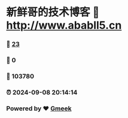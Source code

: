 # 新鲜哥的技术博客 :link: http://www.ababll5.cn 
### :page_facing_up: [23](http://www.ababll5.cn/tag.html) 
### :speech_balloon: 0 
### :hibiscus: 103780 
### :alarm_clock: 2024-09-08 20:14:14 
### Powered by :heart: [Gmeek](https://github.com/Meekdai/Gmeek)
